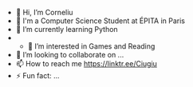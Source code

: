 - 👋 Hi, I’m Corneliu
- 🏫 I'm a Computer Science Student at ÉPITA in Paris
- 🌱 I’m currently learning Python
- - 👀 I’m interested in Games and Reading
- 💞️ I’m looking to collaborate on ...
- 📫 How to reach me https://linktr.ee/Ciugiu
- ⚡ Fun fact: ...

<!---
Corneliu-Ciugurean/Corneliu-Ciugurean is a ✨ special ✨ repository because its `README.md` (this file) appears on your GitHub profile.
You can click the Preview link to take a look at your changes.
--->
